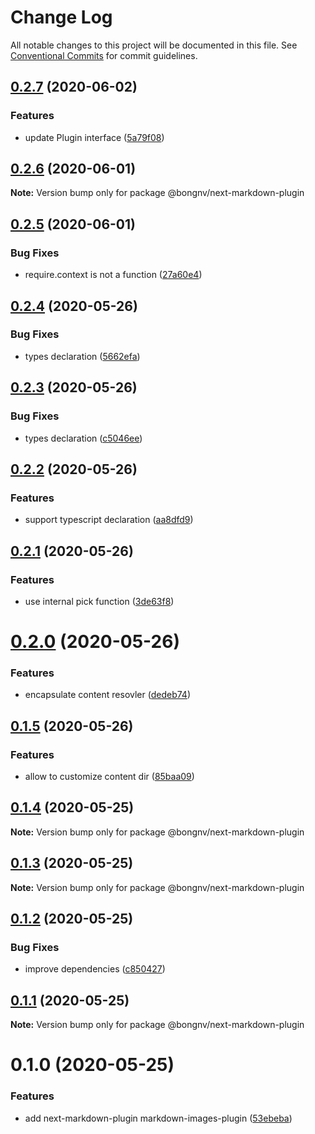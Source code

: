 # Change Log

All notable changes to this project will be documented in this file.
See [Conventional Commits](https://conventionalcommits.org) for commit guidelines.

## [0.2.7](https://github.com/bongnv/markdown-loader/compare/@bongnv/next-markdown-plugin@0.2.6...@bongnv/next-markdown-plugin@0.2.7) (2020-06-02)


### Features

* update Plugin interface ([5a79f08](https://github.com/bongnv/markdown-loader/commit/5a79f08677c29c59f7a4089713c06ec1f0cf1578))





## [0.2.6](https://github.com/bongnv/markdown-loader/compare/@bongnv/next-markdown-plugin@0.2.5...@bongnv/next-markdown-plugin@0.2.6) (2020-06-01)

**Note:** Version bump only for package @bongnv/next-markdown-plugin





## [0.2.5](https://github.com/bongnv/markdown-loader/compare/@bongnv/next-markdown-plugin@0.2.4...@bongnv/next-markdown-plugin@0.2.5) (2020-06-01)


### Bug Fixes

* require.context is not a function ([27a60e4](https://github.com/bongnv/markdown-loader/commit/27a60e41ca51d74950278ce79445f8c6165c48e6))





## [0.2.4](https://github.com/bongnv/markdown-loader/compare/@bongnv/next-markdown-plugin@0.2.3...@bongnv/next-markdown-plugin@0.2.4) (2020-05-26)


### Bug Fixes

* types declaration ([5662efa](https://github.com/bongnv/markdown-loader/commit/5662efaba55ef927f90dcbfd0211dbe35bc2792a))





## [0.2.3](https://github.com/bongnv/markdown-loader/compare/@bongnv/next-markdown-plugin@0.2.2...@bongnv/next-markdown-plugin@0.2.3) (2020-05-26)


### Bug Fixes

* types declaration ([c5046ee](https://github.com/bongnv/markdown-loader/commit/c5046ee3836c3e6df903909dc081a10b81675b0e))





## [0.2.2](https://github.com/bongnv/markdown-loader/compare/@bongnv/next-markdown-plugin@0.2.1...@bongnv/next-markdown-plugin@0.2.2) (2020-05-26)


### Features

* support typescript declaration ([aa8dfd9](https://github.com/bongnv/markdown-loader/commit/aa8dfd9ce43d3ed39a064c39c6bad225d6468b0a))





## [0.2.1](https://github.com/bongnv/markdown-loader/compare/@bongnv/next-markdown-plugin@0.2.0...@bongnv/next-markdown-plugin@0.2.1) (2020-05-26)


### Features

* use internal pick function ([3de63f8](https://github.com/bongnv/markdown-loader/commit/3de63f8907964fc161f65b700f2ec6ba2c6ffbb7))





# [0.2.0](https://github.com/bongnv/markdown-loader/compare/@bongnv/next-markdown-plugin@0.1.5...@bongnv/next-markdown-plugin@0.2.0) (2020-05-26)


### Features

* encapsulate content resovler ([dedeb74](https://github.com/bongnv/markdown-loader/commit/dedeb74b74c446cb0e98a7afb906d98d4e728054))





## [0.1.5](https://github.com/bongnv/markdown-loader/compare/@bongnv/next-markdown-plugin@0.1.4...@bongnv/next-markdown-plugin@0.1.5) (2020-05-26)


### Features

* allow to customize content dir ([85baa09](https://github.com/bongnv/markdown-loader/commit/85baa097ba22a19cdcb873e2728c3ffd88e868dc))





## [0.1.4](https://github.com/bongnv/markdown-loader/compare/@bongnv/next-markdown-plugin@0.1.3...@bongnv/next-markdown-plugin@0.1.4) (2020-05-25)

**Note:** Version bump only for package @bongnv/next-markdown-plugin





## [0.1.3](https://github.com/bongnv/markdown-loader/compare/@bongnv/next-markdown-plugin@0.1.2...@bongnv/next-markdown-plugin@0.1.3) (2020-05-25)

**Note:** Version bump only for package @bongnv/next-markdown-plugin





## [0.1.2](https://github.com/bongnv/markdown-loader/compare/@bongnv/next-markdown-plugin@0.1.1...@bongnv/next-markdown-plugin@0.1.2) (2020-05-25)


### Bug Fixes

* improve dependencies ([c850427](https://github.com/bongnv/markdown-loader/commit/c8504278c68416f69c7ce6da333027bb2aab156e))





## [0.1.1](https://github.com/bongnv/markdown-loader/compare/@bongnv/next-markdown-plugin@0.1.0...@bongnv/next-markdown-plugin@0.1.1) (2020-05-25)

**Note:** Version bump only for package @bongnv/next-markdown-plugin





<a name="0.1.0"></a>
# 0.1.0 (2020-05-25)


### Features

* add next-markdown-plugin markdown-images-plugin ([53ebeba](https://github.com/bongnv/markdown-loader/commit/53ebeba))
